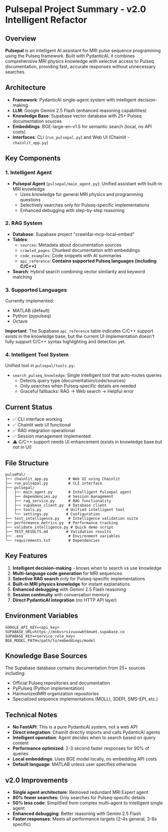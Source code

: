 # Pulsepal Project Summary - v2.0 Intelligent Refactor

## Overview
**Pulsepal** is an intelligent AI assistant for MRI pulse sequence programming using the Pulseq framework. Built with PydanticAI, it combines comprehensive MRI physics knowledge with selective access to Pulseq documentation, providing fast, accurate responses without unnecessary searches.

## Architecture
- **Framework**: PydanticAI single-agent system with intelligent decision-making
- **LLM**: Google Gemini 2.5 Flash (enhanced reasoning capabilities)
- **Knowledge Base**: Supabase vector database with 25+ Pulseq documentation sources
- **Embeddings**: BGE-large-en-v1.5 for semantic search (local, no API costs)
- **Interfaces**: CLI (`run_pulsepal.py`) and Web UI (Chainlit - `chainlit_app.py`)

## Key Components

### 1. **Intelligent Agent**
- **Pulsepal Agent** (`pulsepal/main_agent.py`): Unified assistant with built-in MRI knowledge
  - Uses knowledge for general MRI physics and programming questions
  - Selectively searches only for Pulseq-specific implementations
  - Enhanced debugging with step-by-step reasoning

### 2. **RAG System**
- **Database**: Supabase project "crawl4ai-mcp-local-embed"
- **Tables**: 
  - `sources`: Metadata about documentation sources
  - `crawled_pages`: Chunked documentation with embeddings
  - `code_examples`: Code snippets with AI summaries
  - `api_reference`: **Contains supported Pulseq languages (including C/C++)**
- **Search**: Hybrid search combining vector similarity and keyword matching

### 3. **Supported Languages**
Currently implemented:
- MATLAB (default)
- Python (pypulseq)
- Octave

**Important**: The Supabase `api_reference` table indicates C/C++ support exists in the knowledge base, but the current UI implementation doesn't fully support C/C++ syntax highlighting and detection yet.

### 4. **Intelligent Tool System**
Unified tool in `pulsepal/tools.py`:
- `search_pulseq_knowledge`: Single intelligent tool that auto-routes queries
  - Detects query type (documentation/code/sources)
  - Only searches when Pulseq-specific details are needed
  - Graceful fallbacks: RAG → Web search → Helpful error

## Current Status
- ✅ CLI interface working
- ✅ Chainlit web UI functional
- ✅ RAG integration operational
- ✅ Session management implemented
- ⚠️ C/C++ support needs UI enhancement (exists in knowledge base but not in UI)

## File Structure
```
pulsePal/
├── chainlit_app.py         # Web UI using Chainlit
├── run_pulsepal.py         # CLI interface
├── pulsepal/
│   ├── main_agent.py       # Intelligent Pulsepal agent
│   ├── dependencies.py     # Session management
│   ├── rag_service.py      # RAG functionality
│   ├── supabase_client.py  # Database client
│   ├── tools.py           # Unified intelligent tool
│   └── settings.py        # Configuration
├── test_intelligence.py    # Intelligence validation suite
├── performance_metrics.py  # Performance tracking
├── validate_intelligence.py # Quick demo script
├── TEST_RESULTS.md        # Validation results
├── .env                    # Environment variables
└── requirements.txt        # Dependencies
```

## Key Features
1. **Intelligent decision-making** - knows when to search vs use knowledge
2. **Multi-language code generation** for MRI sequences
3. **Selective RAG search** only for Pulseq-specific implementations
4. **Built-in MRI physics knowledge** for instant explanations
5. **Enhanced debugging** with Gemini 2.5 Flash reasoning
6. **Session continuity** with conversation memory
7. **Direct PydanticAI integration** (no HTTP API layer)

## Environment Variables
```env
GOOGLE_API_KEY=<api_key>
SUPABASE_URL=https://mnbvsrsivuuuwbtkmumt.supabase.co
SUPABASE_KEY=<service_role_key>
BGE_MODEL_PATH=/path/to/embeddings/model
```

## Knowledge Base Sources
The Supabase database contains documentation from 25+ sources including:
- Official Pulseq repositories and documentation
- PyPulseq (Python implementation)
- HarmonizedMRI organization repositories
- Specialized sequence implementations (MOLLI, 3DEPI, SMS-EPI, etc.)

## Technical Notes
- **No FastAPI**: This is a pure PydanticAI system, not a web API
- **Direct integration**: Chainlit directly imports and calls PydanticAI agents
- **Intelligent operation**: Agent decides when to search based on query content
- **Performance optimized**: 2-3 second faster responses for 90% of queries
- **Local embeddings**: Uses BGE model locally, no embedding API costs
- **Default language**: MATLAB unless user specifies otherwise

## v2.0 Improvements
- **Single agent architecture**: Removed redundant MRI Expert agent
- **80% fewer searches**: Only searches for Pulseq-specific details
- **50% less code**: Simplified from complex multi-agent to intelligent single agent
- **Enhanced debugging**: Better reasoning with Gemini 2.5 Flash
- **Faster responses**: Meets all performance targets (2-4s general, 3-6s specific)
